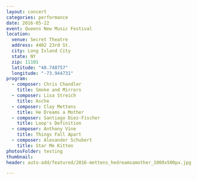 ```yaml
---
layout: concert
categories: performance
date: 2016-05-22
event: Queens New Music Festival
location:
  venue: Secret Theatre
  address: 4402 23rd St.
  city: Long Island City
  state: NY
  zip: 11101
  latitude: "40.748757"
  longitude: "-73.944731"
program:
  - composer: Chris Chandler
    title: Smoke and Mirrors
  - composer: Lisa Streich
    title: Asche
  - composer: Clay Mettens
    title: He Dreams a Mother
  - composer: Santiago Diez-Fischer
    title: Loop's Definition
  - composer: Anthony Vine
    title: Things Fall Apart
  - composer: Alexander Schubert
    title: Star Me Kitten
photosFolder: testing
thumbnail: 
header: auto-add/featured/2016-mettens_hedreamsamother_1000x500px.jpg

---
```

